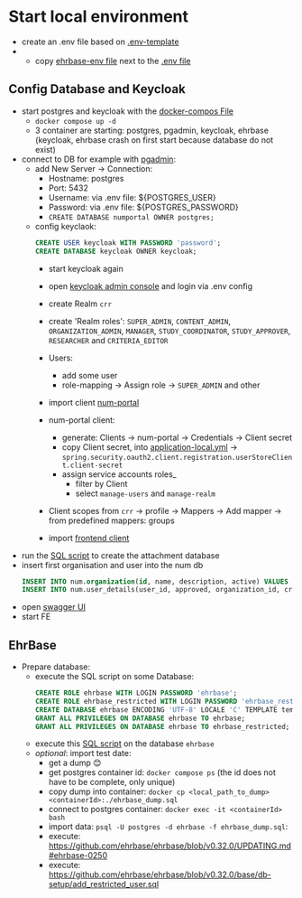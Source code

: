 # Start local environment

* create an .env file based on [.env-template](.env-template)
* * copy [ehrbase-env file](https://github.com/ehrbase/ehrbase/blob/master/.env.ehrbase) next to the [.env file](.env)

## Config Database and Keycloak

* start postgres and keycloak with the [docker-compos File](docker-compose.yaml)
  * `docker compose up -d`
  * 3 container are starting: postgres, pgadmin, keycloak, ehrbase (keycloak, ehrbase crash on first start because database do not exist)
* connect to DB for example with [pgadmin](localhost:8888):
  * add New Server -> Connection:
    * Hostname: postgres
    * Port: 5432
    * Username: via .env file: ${POSTGRES_USER}
    * Password: via .env file: ${POSTGRES_PASSWORD}
    * `CREATE DATABASE numportal OWNER postgres;`
  * config keyclaok:
      ```SQL
      CREATE USER keycloak WITH PASSWORD 'password';
      CREATE DATABASE keycloak OWNER keycloak;
      ```
    * start keycloak again
    * open [keycloak admin console](http://localhost:8180/admin/) and login via .env config
    * create Realm `crr`
    * create 'Realm roles': `SUPER_ADMIN`, `CONTENT_ADMIN`, `ORGANIZATION_ADMIN`, `MANAGER`, `STUDY_COORDINATOR`, `STUDY_APPROVER`, `RESEARCHER` and `CRITERIA_EDITOR`
    * Users: 
      * add some user
      * role-mapping -> Assign role -> `SUPER_ADMIN` and other
    * import client [num-portal](num-portal.json)
    * num-portal client:
      * generate: Clients -> num-portal -> Credentials -> Client secret
      * copy Client secret, into [application-local.yml](./../src/main/resources/application-local.yml) -> `spring.security.oauth2.client.registration.userStoreClient.client-secret`
      * assign service accounts roles_
        * filter by Client
        * select `manage-users` and `manage-realm`
    * Client scopes from `crr` -> profile -> Mappers -> Add mapper -> from predefined mappers: groups

      [//]: # ( move to FE repo )
    * import [frontend client](num-portal-webapp.json)
* run the [SQL script](./../attachments-db-setup/createdb.sql) to create the attachment database
* insert first organisation and user into the num db
  ```sql
  INSERT INTO num.organization(id, name, description, active) VALUES (1, 'name', 'description', true);
  INSERT INTO num.user_details(user_id, approved, organization_id, created_date) VALUES (<<USER_ID_FROM_KEYCLOAK>>, true, 1, current_date);
  ```
* open [swagger UI](http://localhost:8090/swagger-ui/index.html)
* start FE

## EhrBase
* Prepare database:
  * execute the SQL script on some Database:
    ```sql
    CREATE ROLE ehrbase WITH LOGIN PASSWORD 'ehrbase';
    CREATE ROLE ehrbase_restricted WITH LOGIN PASSWORD 'ehrbase_restricted';
    CREATE DATABASE ehrbase ENCODING 'UTF-8' LOCALE 'C' TEMPLATE template0;
    GRANT ALL PRIVILEGES ON DATABASE ehrbase TO ehrbase;
    GRANT ALL PRIVILEGES ON DATABASE ehrbase TO ehrbase_restricted;
    ```
  * execute this [SQL script](configDB.sql) on the database `ehrbase`
  * _optional_: import test date:
    * get a dump 😊
    * get postgres container id: `docker compose ps` (the id does not have to be complete, only unique)
    * copy dump into container: `docker cp <local_path_to_dump> <containerId>:./ehrbase_dump.sql`
    * connect to postgres container: `docker exec -it <containerId> bash`
    * import data: `psql -U postgres -d ehrbase -f ehrbase_dump.sql`:
    * execute: https://github.com/ehrbase/ehrbase/blob/v0.32.0/UPDATING.md#ehrbase-0250
    * execute: https://github.com/ehrbase/ehrbase/blob/v0.32.0/base/db-setup/add_restricted_user.sql
